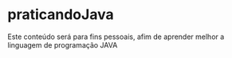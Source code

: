 # praticandoJava
Este conteúdo será para fins pessoais, afim de aprender melhor a linguagem de programação JAVA
